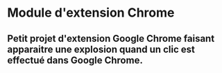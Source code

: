 # Module d'extension Chrome

## Petit projet d'extension Google Chrome faisant apparaitre une explosion quand un clic est effectué dans Google Chrome.